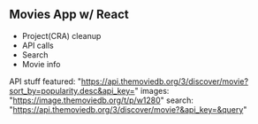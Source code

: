 ## Movies App w/ React

- Project(CRA) cleanup
- API calls
- Search
- Movie info

API stuff
featured: "https://api.themoviedb.org/3/discover/movie?sort_by=popularity.desc&api_key="
images: "https://image.themoviedb.org/t/p/w1280"
search: "https://api.themoviedb.org/3/discover/movie?&api_key=&query"
